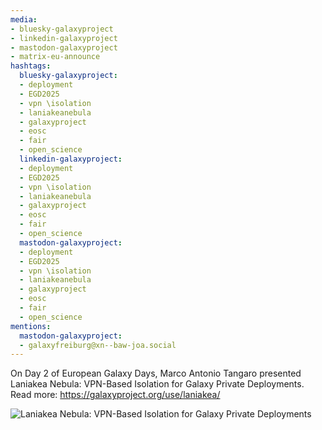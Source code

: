 ```yaml
---
media:
- bluesky-galaxyproject
- linkedin-galaxyproject
- mastodon-galaxyproject
- matrix-eu-announce
hashtags:
  bluesky-galaxyproject:
  - deployment
  - EGD2025
  - vpn \isolation
  - laniakeanebula
  - galaxyproject
  - eosc
  - fair
  - open_science
  linkedin-galaxyproject:
  - deployment
  - EGD2025
  - vpn \isolation
  - laniakeanebula
  - galaxyproject
  - eosc
  - fair
  - open_science
  mastodon-galaxyproject:
  - deployment
  - EGD2025
  - vpn \isolation
  - laniakeanebula
  - galaxyproject
  - eosc
  - fair
  - open_science
mentions:
  mastodon-galaxyproject:
  - galaxyfreiburg@xn--baw-joa.social
---
```


On Day 2 of European Galaxy Days, Marco Antonio Tangaro presented Laniakea Nebula: VPN-Based Isolation for Galaxy Private Deployments.
Read more: https://galaxyproject.org/use/laniakea/

![Laniakea Nebula: VPN-Based Isolation for Galaxy Private Deployments](IMAGE_URL_HERE)